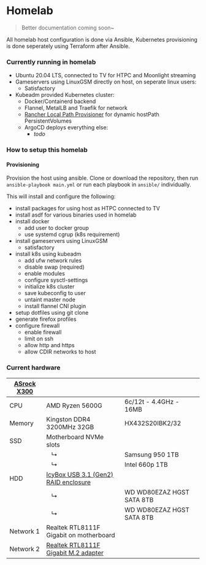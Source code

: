 # Homelab

> Better documentation coming soon~

All homelab host configuration is done via Ansible, Kubernetes provisioning is done seperately using Terraform after Ansible.

### Currently running in homelab

  - Ubuntu 20.04 LTS, connected to TV for HTPC and Moonlight streaming
  - Gameservers using LinuxGSM directly on host, on seperate linux users:
    - Satisfactory
  - Kubeadm provided Kubernetes cluster:
    - Docker/Containerd backend
    - Flannel, MetalLB and Traefik for network
    - [Rancher Local Path Provisioner](https://github.com/rancher/local-path-provisioner) for dynamic hostPath PersistentVolumes
    - ArgoCD deploys everything else:
      - _todo_

### How to setup this homelab

#### Provisioning
Provision the host using ansible. Clone or download the repository, then run `ansible-playbook main.yml` or run each playbook in `ansible/` individually.

This will install and configure the following:

- install packages for using host as HTPC connected to TV
- install asdf for various binaries used in homelab
- install docker
  - add user to docker group
  - use systemd cgrup (k8s requirement)
- install gameservers using LinuxGSM
  - satisfactory
- install k8s using kubeadm
  - add ufw network rules
  - disable swap (required)
  - enable modules
  - configure sysctl-settings
  - initialize k8s cluster
  - save kubeconfig to user
  - untaint master node
  - install flannel CNI plugin
- setup dotfiles using git clone
- generate firefox profiles
- configure firewall
  - enable firewall
  - limit on ssh
  - allow http and https
  - allow CDIR networks to host

### Current hardware

| [ASrock X300](https://www.asrock.com/nettop/AMD/DeskMini%20X300%20Series/index.asp) |           |                           |
|-------------|-----------------------------------------------------------------------------------|---------------------------|
| CPU         | AMD Ryzen 5600G                                                                   | 6c/12t - 4.4GHz - 16MB    |
| Memory      | Kingston DDR4 3200MHz 32GB                                                        | HX432S20IBK2/32           |
| SSD         | Motherboard NVMe slots                                                            |                           |
|             | &nbsp;&nbsp; ↳                                                                    | Samsung 950 1TB           |
|             | &nbsp;&nbsp; ↳                                                                    | Intel 660p 1TB            |
| HDD         | [IcyBox USB 3.1 (Gen2) RAID enclosure](https://icybox.de/en/product.php?id=176)   |                           |
|             | &nbsp;&nbsp; ↳                                                                    | WD WD80EZAZ HGST SATA 8TB |
|             | &nbsp;&nbsp; ↳                                                                    | WD WD80EZAZ HGST SATA 8TB |
| Network 1   | Realtek RTL8111F Gigabit on motherboard                                           |                           |
| Network 2   | [Realtek RTL8111F Gigabit M.2 adapter](https://www.dfrobot.com/product-2318.html) |                           |
